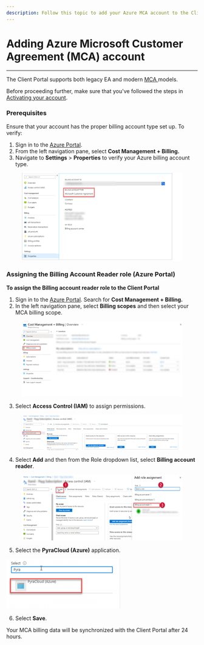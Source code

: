 ```yaml
---
description: Follow this topic to add your Azure MCA account to the Client Portal.
---
```


# Adding Azure Microsoft Customer Agreement (MCA) account

***

The Client Portal supports both legacy EA and modern [MCA ](https://learn.microsoft.com/en-us/azure/cost-management-billing/understand/mca-overview)models.&#x20;

Before proceeding further, make sure that you've followed the steps in [Activating your account](adding-azure-enterprise-agreement-ea-account.md#activating-your-account).

### Prerequisites <a href="#how-to-onboard-mca-tenant" id="how-to-onboard-mca-tenant"></a>

Ensure that your account has the proper billing account type set up. To verify:&#x20;

1. Sign in to the [Azure Portal](https://portal.azure.com).
2. From the left navigation pane, select **Cost Management + Billing.**
3. Navigate to **Settings** > **Properties** to verify your Azure billing account type.

<figure><img src="../../../.gitbook/assets/image (11) (1).png" alt=""><figcaption></figcaption></figure>

### Assigning the Billing Account Reader role (Azure Portal)

**To assign the Billing account reader role to the Client Portal**

1. Sign in to the [Azure Portal](https://portal.azure.com). Search for **Cost Management + Billing.**
2. In the left navigation pane, select **Billing scopes** and then select your MCA billing scope.

<figure><img src="../../../.gitbook/assets/image (12) (1).png" alt=""><figcaption></figcaption></figure>

3. Select **Access Control (IAM)** to assign permissions.&#x20;

<figure><img src="../../../.gitbook/assets/image (13) (1).png" alt=""><figcaption></figcaption></figure>

4. Select **Add** and then from the Role dropdown list, select **Billing account reader**.

<figure><img src="../../../.gitbook/assets/image (14) (1).png" alt=""><figcaption></figcaption></figure>

5. Select the **PyraCloud (Azure)** application. &#x20;

![](<../../../.gitbook/assets/image (18).png>)

6. Select **Save**.&#x20;

Your MCA billing data will be synchronized with the Client Portal after 24 hours.
